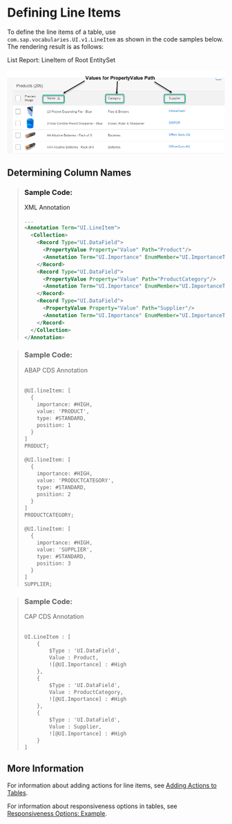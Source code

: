 <!-- loiof0e1e1743bef4f519c34025ad4351f77 -->

# Defining Line Items

To define the line items of a table, use `com.sap.vocabularies.UI.v1.LineItem` as shown in the code samples below. The rendering result is as follows:

   
  
<a name="loiof0e1e1743bef4f519c34025ad4351f77__fig_irb_m5w_pv"/>List Report: LineItem of Root EntitySet

 ![](images/ListReport_LineItem_69a7c44.png "List Report: LineItem of Root EntitySet") 



<a name="loiof0e1e1743bef4f519c34025ad4351f77__section_vmv_cyw_l4b"/>

## Determining Column Names

> ### Sample Code:  
> XML Annotation
> 
> ```xml
> ...
> <Annotation Term="UI.LineItem">
>   <Collection>
>     <Record Type="UI.DataField">
>       <PropertyValue Property="Value" Path="Product"/>
>       <Annotation Term="UI.Importance" EnumMember="UI.ImportanceType/High"/>
>     </Record>
>     <Record Type="UI.DataField">
>       <PropertyValue Property="Value" Path="ProductCategory"/>
>       <Annotation Term="UI.Importance" EnumMember="UI.ImportanceType/High"/>
>     </Record>
>     <Record Type="UI.DataField">
>       <PropertyValue Property="Value" Path="Supplier"/>
>       <Annotation Term="UI.Importance" EnumMember="UI.ImportanceType/High"/>
>     </Record>
>   </Collection>
> </Annotation>
> ```

> ### Sample Code:  
> ABAP CDS Annotation
> 
> ```
> 
> @UI.lineItem: [
>   {
>     importance: #HIGH,
>     value: 'PRODUCT',
>     type: #STANDARD,
>     position: 1 
>   }
> ]
> PRODUCT;
> 
> @UI.lineItem: [
>   {
>     importance: #HIGH,
>     value: 'PRODUCTCATEGORY',
>     type: #STANDARD,
>     position: 2 
>   }
> ]
> PRODUCTCATEGORY;
> 
> @UI.lineItem: [
>   {
>     importance: #HIGH,
>     value: 'SUPPLIER',
>     type: #STANDARD,
>     position: 3 
>   }
> ]
> SUPPLIER;
> ```

> ### Sample Code:  
> CAP CDS Annotation
> 
> ```
> 
> UI.LineItem : [
>     {
>         $Type : 'UI.DataField',
>         Value : Product,
>         ![@UI.Importance] : #High
>     },
>     {
>         $Type : 'UI.DataField',
>         Value : ProductCategory,
>         ![@UI.Importance] : #High
>     },
>     {
>         $Type : 'UI.DataField',
>         Value : Supplier,
>         ![@UI.Importance] : #High
>     }
> ]
> 
> ```



## More Information

For information about adding actions for line items, see [Adding Actions to Tables](adding-actions-to-tables-b623e0b.md).

For information about responsiveness options in tables, see [Responsiveness Options: Example](responsiveness-options-example-69efbe7.md).

